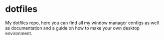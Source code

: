 # dotfiles
My dotfiles repo, here you can find all my window manager configs as well as documentation and a guide on how to make your own desktop environment. 
